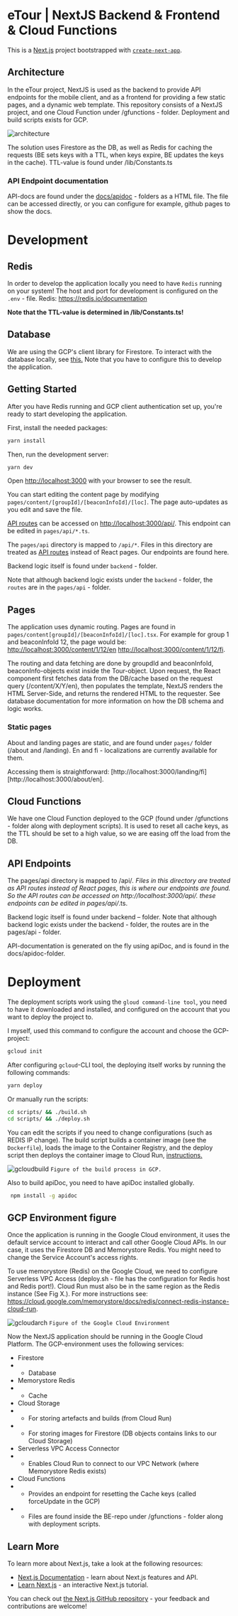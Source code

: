 # eTour | NextJS Backend & Frontend & Cloud Functions

This is a [Next.js](https://nextjs.org/) project bootstrapped with [`create-next-app`](https://github.com/vercel/next.js/tree/canary/packages/create-next-app).

## Architecture

In the eTour project, NextJS is used as the backend to provide API endpoints for the mobile client, and as a frontend for providing a few static pages, and a dynamic web template. This repository consists of a NextJS project, and one Cloud Function under /gfunctions - folder. Deployment and build scripts exists for GCP.

![architecture](https://user-images.githubusercontent.com/37773658/114718159-69977980-9d3e-11eb-9791-df560c21f4c1.PNG)

The solution uses Firestore as the DB, as well as Redis for caching the requests (BE sets keys with a TTL, when keys expire, BE updates the keys in the cache). TTL-value is found under /lib/Constants.ts

### API Endpoint documentation

API-docs are found under the [docs/apidoc](https://github.com/Beacon-eTour/eTour-NextJS/tree/main/docs/apidoc) - folders as a HTML file. The file can be accessed directly, or you can configure for example, github pages to show the docs.

# Development

## Redis

In order to develop the application locally you need to have `Redis` running on your system! The host and port for development is configured on the `.env` - file. Redis: https://redis.io/documentation

**Note that the TTL-value is determined in /lib/Constants.ts!**

## Database

We are using the GCP's client library for Firestore. To interact with the database locally, see [this.](https://cloud.google.com/docs/authentication/production#automatically) Note that you have to configure this to develop the application.

## Getting Started

After you have Redis running and GCP client authentication set up, you're ready to start developing the application.

First, install the needed packages:

```bash
yarn install
```

Then, run the development server:

```bash
yarn dev
```

Open [http://localhost:3000](http://localhost:3000) with your browser to see the result.

You can start editing the content page by modifying `pages/content/[groupId]/[beaconInfoId]/[loc]`. The page auto-updates as you edit and save the file.

[API routes](https://nextjs.org/docs/api-routes/introduction) can be accessed on [http://localhost:3000/api/](http://localhost:3000/api/). This endpoint can be edited in `pages/api/*.ts`.

The `pages/api` directory is mapped to `/api/*`. Files in this directory are treated as [API routes](https://nextjs.org/docs/api-routes/introduction) instead of React pages. Our endpoints are found here.

Backend logic itself is found under `backend` - folder.

Note that although backend logic exists under the `backend` - folder, the `routes` are in the `pages/api` - folder.

## Pages

The application uses dynamic routing. Pages are found in `pages/content[groupId]/[beaconInfoId]/[loc].tsx`. For example for group 1 and beaconInfoId 12, the page would be: [http://localhost:3000/content/1/12/en](English) [http://localhost:3000/content/1/12/fi](Finnish).

The routing and data fetching are done by groupdId and beaconInfoId, beaconInfo-objects exist inside the Tour-object. Upon request, the React component first fetches data from the DB/cache based on the request query (/content/X/Y/en), then populates the template, NextJS renders the HTML Server-Side, and returns the rendered HTML to the requester. See database documentation for more information on how the DB schema and logic works.

### Static pages

About and landing pages are static, and are found under `pages/` folder (/about and /landing). En and fi - localizations are currently available for them.

Accessing them is straightforward: [http://localhost:3000/landing/fi] [http://localhost:3000/about/en].

## Cloud Functions

We have one Cloud Function deployed to the GCP (found under /gfunctions - folder along with deployment scripts). It is used to reset all cache keys, as the TTL should be set to a high value, so we are easing off the load from the DB.

## API Endpoints

The pages/api directory is mapped to /api/_. Files in this directory are treated as API routes instead of React pages, this is where our endpoints are found. So the API routes can be accessed on http://localhost:3000/api/. these endpoints can be edited in pages/api/_.ts.

Backend logic itself is found under backend – folder. Note that although backend logic exists under the backend - folder, the routes are in the pages/api - folder.

API-documentation is generated on the fly using apiDoc, and is found in the docs/apidoc-folder.

# Deployment

The deployment scripts work using the `gloud command-line tool`, you need to have it downloaded and installed, and configured on the account that you want to deploy the project to.

I myself, used this command to configure the account and choose the GCP-project:

```bash
gcloud init
```

After configuring `gcloud`-CLI tool, the deploying itself works by running the following commands:

```bash
yarn deploy
```

Or manually run the scripts:

```bash
cd scripts/ && ./build.sh
cd scripts/ && ./deploy.sh
```

You can edit the scripts if you need to change configurations (such as REDIS IP change). The build script builds a container image (see the `Dockerfile`), loads the image to the Container Registry, and the deploy script then deploys the container image to Cloud Run, [instructions.](https://cloud.google.com/run/docs/quickstarts/build-and-deploy)

![gcloudbuild](https://user-images.githubusercontent.com/37773658/114723953-c6496300-9d43-11eb-9beb-bfc633c7fe53.PNG)
`Figure of the build process in GCP.`

Also to build apiDoc, you need to have apiDoc installed globally.

```bash
 npm install -g apidoc
```

## GCP Environment figure

Once the application is running in the Google Cloud environment, it uses the default service account to interact and call other Google Cloud APIs. In our case, it uses the Firestore DB and Memorystore Redis. You might need to change the Service Account's access rights.

To use memorystore (Redis) on the Google Cloud, we need to configure Serverless VPC Access (deploy.sh - file has the configuration for Redis host and Redis port!). Cloud Run must also be in the same region as the Redis instance (See Fig X.). For more instructions see: https://cloud.google.com/memorystore/docs/redis/connect-redis-instance-cloud-run.

![gcloudarch](https://user-images.githubusercontent.com/37773658/114723913-ba5da100-9d43-11eb-94a1-085b44960316.PNG)
`Figure of the Google Cloud Environment`

Now the NextJS application should be running in the Google Cloud Platform. The GCP-environment uses the following services:

- Firestore
- - Database
- Memorystore Redis
- - Cache
- Cloud Storage
- - For storing artefacts and builds (from Cloud Run)
- - For storing images for Firestore (DB objects contains links to our Cloud Storage)
- Serverless VPC Access Connector
- - Enables Cloud Run to connect to our VPC Network (where Memorystore Redis exists)
- Cloud Functions
- - Provides an endpoint for resetting the Cache keys (called forceUpdate in the GCP)
- - Files are found inside the BE-repo under /gfunctions - folder along with deployment scripts.

## Learn More

To learn more about Next.js, take a look at the following resources:

- [Next.js Documentation](https://nextjs.org/docs) - learn about Next.js features and API.
- [Learn Next.js](https://nextjs.org/learn) - an interactive Next.js tutorial.

You can check out [the Next.js GitHub repository](https://github.com/vercel/next.js/) - your feedback and contributions are welcome!
